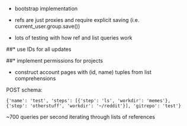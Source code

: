 * bootstrap implementation

* refs are just proxies and require explicit saving (i.e. current_user.group.save())

* lots of testing with how ref and list queries work

##* use IDs for all updates

##* implement permissions for projects

* construct account pages with (id, name) tuples from list comprehensions

POST schema:

`{'name': 'test', 'steps': [{'step': 'ls', 'workdir': 'memes'}, {'step': 'otherstuff', 'workdir': '~/reddit'}], 'gitrepo': 'test'}`

~700 queries per second iterating through lists of references